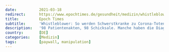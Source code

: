 ```yaml
---
date:          2021-03-18
redirect:      https://www.epochtimes.de/gesundheit/medizin/whistleblower-so-werden-schwerstkranke-zu-corona-toten-gemacht-a3472420.html
title:         Epoch Times
subtitle:      'Whistleblower: So werden Schwerstkranke zu Corona-Toten gemacht'
description:   '98 Patientenakten, 98 Schicksale. Manche haben die Diagnose COVID-19 überlebt, andere sind damit gestorben. Ein Whistleblower hat all ihre Patientenakten untersucht. Im Corona-Ausschuss sprach er über seine erschütternden Erkenntnisse.'
country:       [DE]
categories:    [Medizin]
tags:          [paywall, manipulation]
---
```

